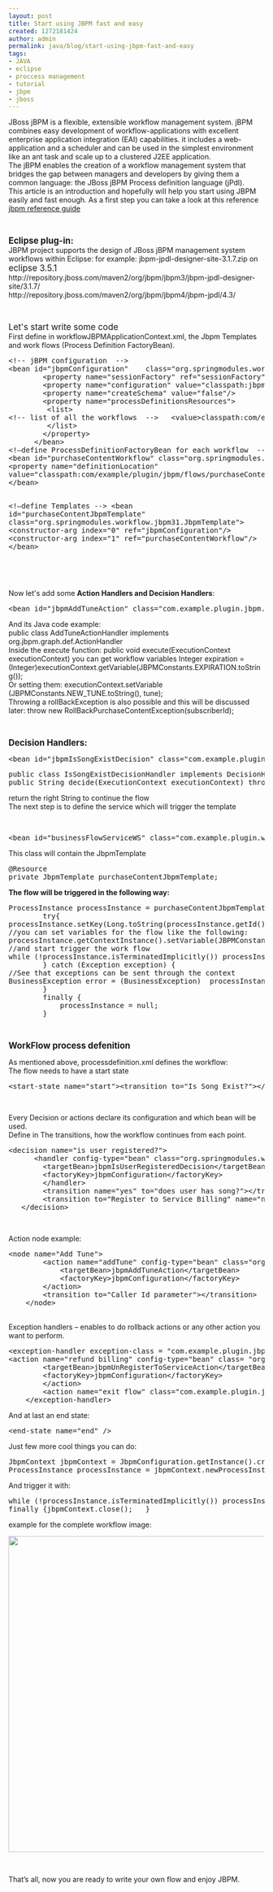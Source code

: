 ```yaml
---
layout: post
title: Start using JBPM fast and easy
created: 1272181424
author: admin
permalink: java/blog/start-using-jbpm-fast-and-easy
tags:
- JAVA
- eclipse
- proccess management
- tutorial
- jbpm
- jboss
---
```

<p>JBoss jBPM is a flexible, extensible workflow management system. jBPM combines easy development of workflow-applications with excellent enterprise application integration (EAI) capabilities. it includes a web-application and a scheduler and can be used in the simplest environment like an ant task and scale up to a clustered J2EE application.<br />
	The jBPM enables the creation of a workflow management system that bridges the gap between managers and developers by giving them a common language: the JBoss jBPM Process definition language (jPdl).<br />
	This article is an introduction and hopefully will help you start using JBPM easily and fast enough. As a first step you can take a look at this reference <a href="http://www.redhat.com/developer_studio/guides/jbpm/html_single/">jbpm reference guide</a></p>
<p>&nbsp;</p>
<p><span style="font-size: larger;"><strong>Eclipse plug-in:</strong></span><br />
	JBPM project supports the design of JBoss jBPM management system workflows within Eclipse: for example: jbpm-jpdl-designer-site-3.1.7.zip on <span style="font-size: larger;">eclipse 3.5.1</span><br />
	http://repository.jboss.com/maven2/org/jbpm/jbpm3/jbpm-jpdl-designer-site/3.1.7/<br />
	http://repository.jboss.com/maven2/org/jbpm/jbpm4/jbpm-jpdl/4.3/</p>
<p>&nbsp;</p>
<p><span style="font-size: larger;">Let&#39;s start write some code</span> <img alt="" src="http://www.tikalk.com/sites/all/modules/fckeditor/fckeditor/editor/images/smiley/msn/regular_smile.gif" /><br />
	First define in workflowJBPMApplicationContext.xml, the Jbpm Templates and work flows (Process Definition FactoryBean).</p>
<pre class="brush: xhtml;" title="code">
&lt;!-- jBPM configuration  --&gt;
&lt;bean id=&quot;jbpmConfiguration&quot;    class=&quot;org.springmodules.workflow.jbpm31.LocalJbpmConfigurationFactoryBean&quot;&gt;
	    &lt;property name=&quot;sessionFactory&quot; ref=&quot;sessionFactory&quot;/&gt;
	    &lt;property name=&quot;configuration&quot; value=&quot;classpath:jbpm.cfg.xml&quot;/&gt;
	    &lt;property name=&quot;createSchema&quot; value=&quot;false&quot;/&gt;
	    &lt;property name=&quot;processDefinitionsResources&quot;&gt;
	     &lt;list&gt;
&lt;!-- list of all the workflows  --&gt;   &lt;value&gt;classpath:com/example/plugin/jbpm/flows/purchaseContent/processdefinition.xml&lt;/value&gt;
	     &lt;/list&gt;
	    &lt;/property&gt;
	  &lt;/bean&gt;
&lt;!&mdash;define ProcessDefinitionFactoryBean for each workflow  --&gt; 
&lt;bean id=&quot;purchaseContentWorkflow&quot; class=&quot;org.springmodules.workflow.jbpm31.definition.ProcessDefinitionFactoryBean&quot;&gt;
&lt;property name=&quot;definitionLocation&quot; 
value=&quot;classpath:com/example/plugin/jbpm/flows/purchaseContent/processdefinition.xml&quot;/&gt;
&lt;/bean&gt;

&lt;!&mdash;define Templates  --&gt; 
		&lt;bean id=&quot;purchaseContentJbpmTemplate&quot; class=&quot;org.springmodules.workflow.jbpm31.JbpmTemplate&quot;&gt;
		 &lt;constructor-arg index=&quot;0&quot; ref=&quot;jbpmConfiguration&quot;/&gt;
		 &lt;constructor-arg index=&quot;1&quot; ref=&quot;purchaseContentWorkflow&quot;/&gt;
		&lt;/bean&gt;

</pre>
<p>&nbsp;</p>
<p>Now let&#39;s add some <strong>Action Handlers and Decision Handlers</strong>:</p>
<pre class="brush: xhtml;" title="code">
&lt;bean id=&quot;jbpmAddTuneAction&quot; class=&quot;com.example.plugin.jbpm.handlers.actions.AddTuneActionHandler&quot; /&gt;</pre>
<p>And its Java code example:<br />
	public class AddTuneActionHandler implements org.jbpm.graph.def.ActionHandler<br />
	Inside the execute function: public void execute(ExecutionContext executionContext) you can get workflow variables Integer expiration = (Integer)executionContext.getVariable(JBPMConstants.EXPIRATION.toString());<br />
	Or setting them: executionContext.setVariable (JBPMConstants.NEW_TUNE.toString(), tune);<br />
	Throwing a rollBackException is also possible and this will be discussed later: throw new RollBackPurchaseContentException(subscriberId);</p>
<p>&nbsp;</p>
<p><span style="font-size: larger;"><strong>Decision Handlers: </strong></span></p>
<pre class="brush: xhtml;" title="code">
&lt;bean id=&quot;jbpmIsSongExistDecision&quot; class=&quot;com.example.plugin.jbpm.handlers.decisions.IsSongExistDecisionHandler&quot; /&gt;</pre>
<pre class="brush: java;" title="code">
public class IsSongExistDecisionHandler implements DecisionHandler
public String decide(ExecutionContext executionContext) throws Exception {</pre>
<p>return the right String to continue the flow<br />
	The next step is to define the service which will trigger the template</p>
<p>&nbsp;</p>
<pre class="brush: xhtml;" title="code">
&lt;bean id=&quot;businessFlowServiceWS&quot; class=&quot;com.example.plugin.webservices.impl.BusinessFlowWSImpl&quot;&gt;</pre>
<p>This class will contain the JbpmTemplate</p>
<pre class="brush: java;" title="code">
@Resource
private JbpmTemplate purchaseContentJbpmTemplate;
</pre>
<p><strong>The flow will be triggered in the following way:</strong></p>
<pre class="brush: java;" title="code">
ProcessInstance processInstance = purchaseContentJbpmTemplate.getProcessDefinition().createProcessInstance();	
		try{		
processInstance.setKey(Long.toString(processInstance.getId()));			
//you can set variables for the flow like the following:
processInstance.getContextInstance().setVariable(JBPMConstants.SUBSCRIBER_ID.toString(), subscriberId);
//and start trigger the work flow			
while (!processInstance.isTerminatedImplicitly()) processInstance.signal();	
		} catch (Exception exception) {
//See that exceptions can be sent through the context		
BusinessException error = (BusinessException)  processInstance. getContextInstance().getVariable(JBPMConstants.EXCEPTION.toString());
		} 
		finally {
			processInstance = null;
		}	
</pre>
<p>&nbsp;</p>
<p><span style="font-size: larger;"><strong>WorkFlow process defenition</strong></span></p>
<p>As mentioned above, processdefinition.xml defines the workflow:<br />
	The flow needs to have a start state</p>
<pre class="brush: xhtml;" title="code">
&lt;start-state name=&quot;start&quot;&gt;&lt;transition to=&quot;Is Song Exist?&quot;&gt;&lt;/transition&gt;&lt;/start-state&gt;</pre>
<p>&nbsp;</p>
<p>Every Decision or actions declare its configuration and which bean will be used.<br />
	Define in The transitions, how the workflow continues from each point.</p>
<pre class="brush: xhtml;" title="code">
&lt;decision name=&quot;is user registered?&quot;&gt;
   	  &lt;handler config-type=&quot;bean&quot; class=&quot;org.springmodules.workflow.jbpm31.JbpmHandlerProxy&quot;&gt;
		&lt;targetBean&gt;jbpmIsUserRegisteredDecision&lt;/targetBean&gt;
		&lt;factoryKey&gt;jbpmConfiguration&lt;/factoryKey&gt;
		&lt;/handler&gt;
		&lt;transition name=&quot;yes&quot; to=&quot;does user has song?&quot;&gt;&lt;/transition&gt;
		&lt;transition to=&quot;Register to Service Billing&quot; name=&quot;no&quot;&gt;&lt;/transition&gt;
   &lt;/decision&gt;
</pre>
<p>&nbsp;</p>
<p>Action node example:</p>
<pre class="brush: xhtml;" title="code">
&lt;node name=&quot;Add Tune&quot;&gt;
		&lt;action name=&quot;addTune&quot; config-type=&quot;bean&quot; class=&quot;org.springmodules.workflow.jbpm31.JbpmHandlerProxy&quot;&gt;
			&lt;targetBean&gt;jbpmAddTuneAction&lt;/targetBean&gt;
			&lt;factoryKey&gt;jbpmConfiguration&lt;/factoryKey&gt;
		&lt;/action&gt;
		&lt;transition to=&quot;Caller Id parameter&quot;&gt;&lt;/transition&gt;
	&lt;/node&gt;
</pre>
<p><br />
	Exception handlers &ndash; enables to do rollback actions or any other action you want to perform.</p>
<pre class="brush: xhtml;" title="code">
&lt;exception-handler exception-class = &quot;com.example.plugin.jbpm.RollBackExceptions.RollBackPurchaseContentException&quot;&gt;
&lt;action name=&quot;refund billing&quot; config-type=&quot;bean&quot; class= &quot;org.springmodules.workflow.jbpm31.JbpmHandlerProxy&quot;&gt;
		&lt;targetBean&gt;jbpmUnRegisterToServiceAction&lt;/targetBean&gt;
		&lt;factoryKey&gt;jbpmConfiguration&lt;/factoryKey&gt;	
		&lt;/action&gt;
		&lt;action name=&quot;exit flow&quot; class=&quot;com.example.plugin.jbpm.handlers.actions.ExitFlowActionHandler&quot;&gt;&lt;/action&gt;
	&lt;/exception-handler&gt;
</pre>
<p>And at last an end state:</p>
<pre class="brush: xhtml;" title="code">
&lt;end-state name=&quot;end&quot; /&gt;</pre>
<p>Just few more cool things you can do:</p>
<pre class="brush: java;" title="code">
JbpmContext jbpmContext = JbpmConfiguration.getInstance().createJbpmContext();
ProcessInstance processInstance = jbpmContext.newProcessInstance(EXAMPLE_ADD_CONTACT);
</pre>
<p>And trigger it with:</p>
<pre class="brush: java;" title="code">
while (!processInstance.isTerminatedImplicitly()) processInstance.signal();
finally {jbpmContext.close();	}
</pre>
<p>example for the complete workflow image:</p>
<p><img alt="" height="622" src="/files/jbpm(1).jpg" width="752" /></p>
<p>&nbsp;</p>
<p>That&rsquo;s all, now you are ready to write your own flow and enjoy JBPM.</p>
